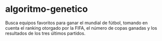 algoritmo-genetico
==================

Busca equipos favoritos para ganar el mundial de fútbol, tomando en cuenta el ranking otorgado por la FIFA, el número de copas ganadas y los resultados de los tres últimos partidos.
